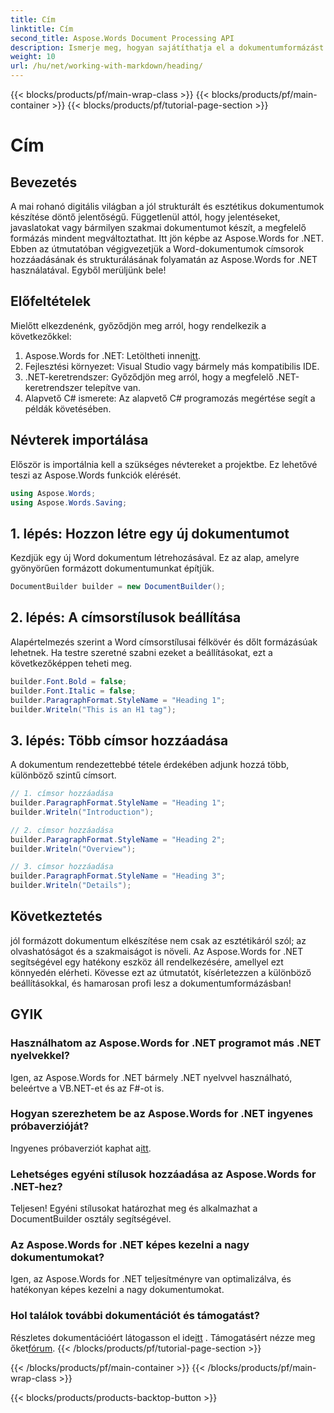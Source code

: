 ```yaml
---
title: Cím
linktitle: Cím
second_title: Aspose.Words Document Processing API
description: Ismerje meg, hogyan sajátíthatja el a dokumentumformázást az Aspose.Words for .NET használatával. Ez az útmutató oktatóanyagot tartalmaz a címsorok hozzáadásához és a Word-dokumentumok testreszabásához.
weight: 10
url: /hu/net/working-with-markdown/heading/
---
```


{{< blocks/products/pf/main-wrap-class >}}
{{< blocks/products/pf/main-container >}}
{{< blocks/products/pf/tutorial-page-section >}}

# Cím

## Bevezetés

A mai rohanó digitális világban a jól strukturált és esztétikus dokumentumok készítése döntő jelentőségű. Függetlenül attól, hogy jelentéseket, javaslatokat vagy bármilyen szakmai dokumentumot készít, a megfelelő formázás mindent megváltoztathat. Itt jön képbe az Aspose.Words for .NET. Ebben az útmutatóban végigvezetjük a Word-dokumentumok címsorok hozzáadásának és strukturálásának folyamatán az Aspose.Words for .NET használatával. Egyből merüljünk bele!

## Előfeltételek

Mielőtt elkezdenénk, győződjön meg arról, hogy rendelkezik a következőkkel:

1.  Aspose.Words for .NET: Letöltheti innen[itt](https://releases.aspose.com/words/net/).
2. Fejlesztési környezet: Visual Studio vagy bármely más kompatibilis IDE.
3. .NET-keretrendszer: Győződjön meg arról, hogy a megfelelő .NET-keretrendszer telepítve van.
4. Alapvető C# ismerete: Az alapvető C# programozás megértése segít a példák követésében.

## Névterek importálása

Először is importálnia kell a szükséges névtereket a projektbe. Ez lehetővé teszi az Aspose.Words funkciók elérését.

```csharp
using Aspose.Words;
using Aspose.Words.Saving;
```

## 1. lépés: Hozzon létre egy új dokumentumot

Kezdjük egy új Word dokumentum létrehozásával. Ez az alap, amelyre gyönyörűen formázott dokumentumunkat építjük.

```csharp
DocumentBuilder builder = new DocumentBuilder();
```

## 2. lépés: A címsorstílusok beállítása

Alapértelmezés szerint a Word címsorstílusai félkövér és dőlt formázásúak lehetnek. Ha testre szeretné szabni ezeket a beállításokat, ezt a következőképpen teheti meg.

```csharp
builder.Font.Bold = false;
builder.Font.Italic = false;
builder.ParagraphFormat.StyleName = "Heading 1";
builder.Writeln("This is an H1 tag");
```

## 3. lépés: Több címsor hozzáadása

A dokumentum rendezettebbé tétele érdekében adjunk hozzá több, különböző szintű címsort.

```csharp
// 1. címsor hozzáadása
builder.ParagraphFormat.StyleName = "Heading 1";
builder.Writeln("Introduction");

// 2. címsor hozzáadása
builder.ParagraphFormat.StyleName = "Heading 2";
builder.Writeln("Overview");

// 3. címsor hozzáadása
builder.ParagraphFormat.StyleName = "Heading 3";
builder.Writeln("Details");
```

## Következtetés

jól formázott dokumentum elkészítése nem csak az esztétikáról szól; az olvashatóságot és a szakmaiságot is növeli. Az Aspose.Words for .NET segítségével egy hatékony eszköz áll rendelkezésére, amellyel ezt könnyedén elérheti. Kövesse ezt az útmutatót, kísérletezzen a különböző beállításokkal, és hamarosan profi lesz a dokumentumformázásban!

## GYIK

### Használhatom az Aspose.Words for .NET programot más .NET nyelvekkel?

Igen, az Aspose.Words for .NET bármely .NET nyelvvel használható, beleértve a VB.NET-et és az F#-ot is.

### Hogyan szerezhetem be az Aspose.Words for .NET ingyenes próbaverzióját?

 Ingyenes próbaverziót kaphat a[itt](https://releases.aspose.com/).

### Lehetséges egyéni stílusok hozzáadása az Aspose.Words for .NET-hez?

Teljesen! Egyéni stílusokat határozhat meg és alkalmazhat a DocumentBuilder osztály segítségével.

### Az Aspose.Words for .NET képes kezelni a nagy dokumentumokat?

Igen, az Aspose.Words for .NET teljesítményre van optimalizálva, és hatékonyan képes kezelni a nagy dokumentumokat.

### Hol találok további dokumentációt és támogatást?

 Részletes dokumentációért látogasson el ide[itt](https://reference.aspose.com/words/net/) . Támogatásért nézze meg őket[fórum](https://forum.aspose.com/c/words/8).
{{< /blocks/products/pf/tutorial-page-section >}}

{{< /blocks/products/pf/main-container >}}
{{< /blocks/products/pf/main-wrap-class >}}

{{< blocks/products/products-backtop-button >}}
